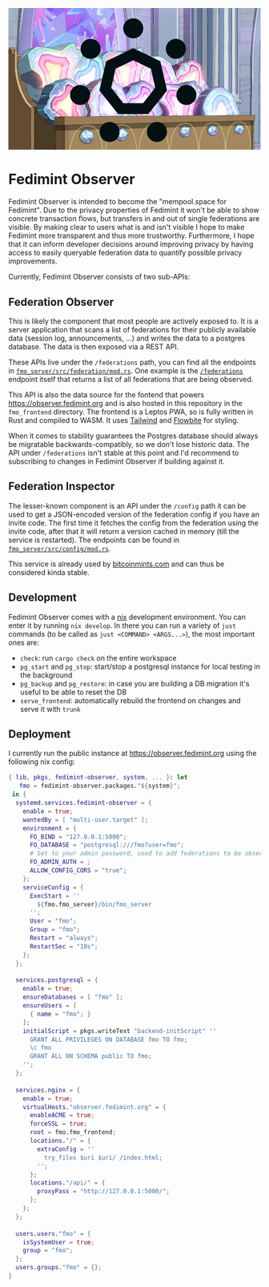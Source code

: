 ![](observer.png)
# Fedimint Observer
Fedimint Observer is intended to become the "mempool.space for Fedimint". Due to the privacy properties of Fedimint it
won't be able to show concrete transaction flows, but transfers in and out of single federations are visible. By making
clear to users what is and isn't visible I hope to make Fedimint more transparent and thus more trustworthy.
Furthermore, I hope that it can inform developer decisions around improving privacy by having access to easily queryable
federation data to quantify possible privacy improvements.

Currently, Fedimint Observer consists of two sub-APIs:

## Federation Observer
This is likely the component that most people are actively exposed to. It is a server application that scans a list of
federations for their publicly available data (session log, announcements, …) and writes the data to a postgres
database. The data is then exposed via a REST API.

These APIs live under the `/federations` path, you can find all the endpoints in [`fmo_server/src/federation/mod.rs`](https://github.com/elsirion/fedimint-observer/blob/a7a540a9af9b6383b3f3a85b561241ca057baff5/fmo_server/src/federation/mod.rs#L27-L52).
One example is the [`/federations`](https://observer.fedimint.org/api/federations) endpoint itself that returns a list
of all federations that are being observed.

This API is also the data source for the fontend that powers https://observer.fedimint.org and is also hosted in this
repository in the `fmo_frontend` directory. The frontend is a Leptos PWA, so is fully written in Rust and compiled to
WASM. It uses [Tailwind](https://tailwindcss.com/) and [Flowbite](https://flowbite.com/) for styling.

When it comes to stability guarantees the Postgres database should always be migratable backwards-compatibly, so we
don't lose historic data. The API under `/federations` isn't stable at this point and I'd recommend to subscribing to
changes in Fedimint Observer if building against it.

## Federation Inspector
The lesser-known component is an API under the `/config` path it can be used to get a JSON-encoded version of the
federation config if you have an invite code. The first time it fetches the config from the federation using the invite
code, after that it will return a version cached in memory (till the service is restarted). The endpoints can be found
in [`fmo_server/src/config/mod.rs`](https://github.com/elsirion/fedimint-observer/blob/a7a540a9af9b6383b3f3a85b561241ca057baff5/fmo_server/src/config/mod.rs#L28-L46).

This service is already used by [bitcoinmints.com](https://bitcoinmints.com/?tab=mints&showFedimint=true) and can thus
be considered kinda stable.

## Development
Fedimint Observer comes with a [nix](https://nixos.org/) development environment. You can enter it by running `nix develop`.
In there you can run a variety of `just` commands (to be called as `just <COMMAND> <ARGS...>`), the most important ones are:
* `check`: run `cargo check` on the entire workspace
* `pg_start` and `pg_stop`: start/stop a postgresql instance for local testing in the background
* `pg_backup` and `pg_restore`: in case you are building a DB migration it's useful to be able to reset the DB
* `serve_frontend`: automatically rebuild the frontend on changes and serve it with `trunk`

## Deployment

I currently run the public instance at https://observer.fedimint.org using the following nix config:

```nix
{ lib, pkgs, fedimint-observer, system, ... }: let
   fmo = fedimint-observer.packages."${system}";
 in {
  systemd.services.fedimint-observer = {
    enable = true;
    wantedBy = [ "multi-user.target" ];
    environment = {
      FO_BIND = "127.0.0.1:5000";
      FO_DATABASE = "postgresql:///fmo?user=fmo";
      # Set to your admin password, used to add federations to be observed via curl
      FO_ADMIN_AUTH = ;
      ALLOW_CONFIG_CORS = "true";
    };
    serviceConfig = {
      ExecStart = ''
        ${fmo.fmo_server}/bin/fmo_server
      '';
      User = "fmo";
      Group = "fmo";
      Restart = "always";
      RestartSec = "10s";
    };
  };

  services.postgresql = {
    enable = true;
    ensureDatabases = [ "fmo" ];
    ensureUsers = [
      { name = "fmo"; }
    ];
    initialScript = pkgs.writeText "backend-initScript" ''
      GRANT ALL PRIVILEGES ON DATABASE fmo TO fmo;
      \c fmo
      GRANT ALL ON SCHEMA public TO fmo;
    '';
  };

  services.nginx = {
    enable = true;
    virtualHosts."observer.fedimint.org" = {
      enableACME = true;
      forceSSL = true;
      root = fmo.fmo_frontend;
      locations."/" = {
        extraConfig = ''
          try_files $uri $uri/ /index.html;
        '';
      };
      locations."/api/" = {
        proxyPass = "http://127.0.0.1:5000/";
      };
    };
  };

  users.users."fmo" = {
    isSystemUser = true;
    group = "fmo";
  };
  users.groups."fmo" = {};
}
```

